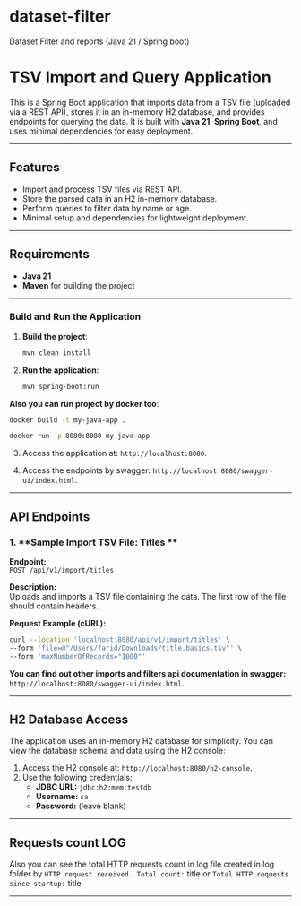 # dataset-filter
Dataset Filter and reports (Java 21 / Spring boot)




# TSV Import and Query Application

This is a Spring Boot application that imports data from a TSV file (uploaded via a REST API), stores it in an in-memory H2 database, and provides endpoints for querying the data. It is built with **Java 21**, **Spring Boot**, and uses minimal dependencies for easy deployment.

---

## Features

- Import and process TSV files via REST API.
- Store the parsed data in an H2 in-memory database.
- Perform queries to filter data by name or age.
- Minimal setup and dependencies for lightweight deployment.

---

## Requirements

- **Java 21**
- **Maven** for building the project

---


### Build and Run the Application

1. **Build the project**:

   ```bash
   mvn clean install
   ```

2. **Run the application**:

   ```bash
   mvn spring-boot:run
   ```

**Also you can run project by docker too**:

   ```bash
   docker build -t my-java-app .
   ```

   ```bash
   docker run -p 8080:8080 my-java-app

   ```



3. Access the application at: `http://localhost:8080`.

4. Access the endpoints by swagger: `http://localhost:8080/swagger-ui/index.html`.

---

## API Endpoints

### 1. **Sample Import TSV File: Titles **

**Endpoint:**  
`POST /api/v1/import/titles`

**Description:**  
Uploads and imports a TSV file containing the data. The first row of the file should contain headers.

**Request Example (cURL):**
```bash
curl --location 'localhost:8080/api/v1/import/titles' \
--form 'file=@"/Users/farid/Downloads/title.basics.tsv"' \
--form 'maxNumberOfRecords="1000"'
```

**You can find out other imports and filters api documentation in swagger:**
`http://localhost:8080/swagger-ui/index.html`.


---

## H2 Database Access

The application uses an in-memory H2 database for simplicity. You can view the database schema and data using the H2 console:

1. Access the H2 console at: `http://localhost:8080/h2-console`.
2. Use the following credentials:
    - **JDBC URL:** `jdbc:h2:mem:testdb`
    - **Username:** `sa`
    - **Password:** (leave blank)

---

## Requests count LOG

Also you can see the total HTTP requests count in log file created in log folder by `HTTP request received. Total count:` title or `Total HTTP requests since startup:` title

---
